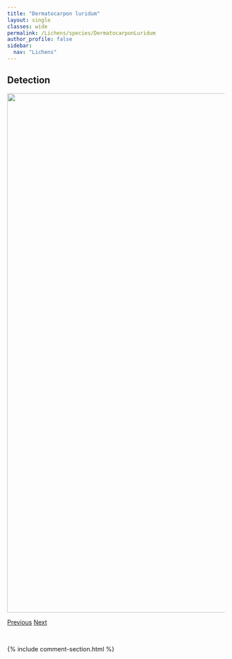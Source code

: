 ```yaml
---
title: "Dermatocarpon luridum"
layout: single
classes: wide
permalink: /Lichens/species/DermatocarponLuridum
author_profile: false
sidebar:
  nav: "Lichens"
---
```


<h2>Detection</h2>

<a href="https://drive.google.com/uc?export=view&id=1w02uvlPLmFeYCb-reVYIe8gkLOxJRApE">
<img src="https://drive.google.com/uc?export=view&id=1w02uvlPLmFeYCb-reVYIe8gkLOxJRApE" height = "1200" width = "800">
</a>


<a href="/DevelopmentWebsite/Lichens/species/DermatocarponDolomiticum" class="pagination--pager" title="Dermatocarpon dolomiticum">Previous</a> <a href="/DevelopmentWebsite/Lichens/species/DermatocarponMiniatum" class="pagination--pager" title="Dermatocarpon miniatum">Next</a>

<p>&nbsp;</p>

{% include comment-section.html %}
